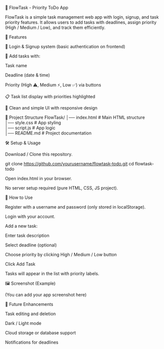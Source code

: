 📌 FlowTask - Priority ToDo App

FlowTask is a simple task management web app with login, signup, and task priority features. It allows users to add tasks with deadlines, assign priority (High / Medium / Low), and track them efficiently.

🚀 Features

🔑 Login & Signup system (basic authentication on frontend)

📝 Add tasks with:

Task name

Deadline (date & time)

Priority (High ⚠️, Medium ⚡️, Low ✅) via buttons

📋 Task list display with priorities highlighted

🎨 Clean and simple UI with responsive design

📂 Project Structure
FlowTask/
│── index.html       # Main HTML structure  
│── style.css        # App styling  
│── script.js        # App logic  
│── README.md        # Project documentation  

🛠️ Setup & Usage

Download / Clone this repository.

git clone https://github.com/yourusername/flowtask-todo.git
cd flowtask-todo


Open index.html in your browser.

No server setup required (pure HTML, CSS, JS project).

🎯 How to Use

Register with a username and password (only stored in localStorage).

Login with your account.

Add a new task:

Enter task description

Select deadline (optional)

Choose priority by clicking High / Medium / Low button

Click Add Task

Tasks will appear in the list with priority labels.

🖼️ Screenshot (Example)

(You can add your app screenshot here)

📌 Future Enhancements

Task editing and deletion

Dark / Light mode

Cloud storage or database support

Notifications for deadlines
